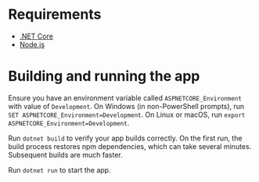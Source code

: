 # Requirements

- [.NET Core](https://www.microsoft.com/net/download)
- [Node.js](https://nodejs.org/)

# Building and running the app

Ensure you have an environment variable called `ASPNETCORE_Environment` with value of `Development`. On Windows (in non-PowerShell prompts), run `SET ASPNETCORE_Environment=Development`. On Linux or macOS, run `export ASPNETCORE_Environment=Development`.

Run `dotnet build` to verify your app builds correctly. On the first run, the build process restores npm dependencies, which can take several minutes. Subsequent builds are much faster.

Run `dotnet run` to start the app.